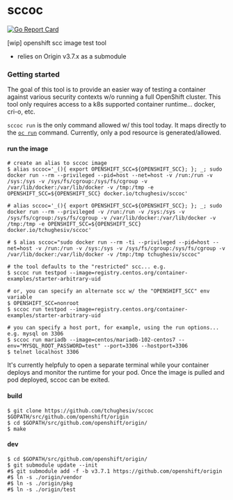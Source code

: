 # sccoc

[![Go Report Card](https://goreportcard.com/badge/github.com/tchughesiv/sccoc)](https://goreportcard.com/report/github.com/tchughesiv/sccoc)

[wip] openshift scc image test tool

 - relies on Origin v3.7.x as a submodule

### Getting started

The goal of this tool is to provide an easier way of testing a container against various security contexts w/o running a full OpenShift cluster. This tool only requires access to a k8s supported container runtime... docker, cri-o, etc.

`sccoc run` is the only command allowed w/ this tool today.  It maps directly to the [`oc run`](https://docs.openshift.org/latest/cli_reference/basic_cli_operations.html#run) command. Currently, only a pod resource is generated/allowed.

#### run the image
```shell
# create an alias to sccoc image
$ alias sccoc='_(){ export OPENSHIFT_SCC=${OPENSHIFT_SCC}; }; _; sudo docker run --rm --privileged --pid=host --net=host -v /run:/run -v /sys:/sys -v /sys/fs/cgroup:/sys/fs/cgroup -v /var/lib/docker:/var/lib/docker -v /tmp:/tmp -e OPENSHIFT_SCC=${OPENSHIFT_SCC} docker.io/tchughesiv/sccoc'

# alias sccoc='_(){ export OPENSHIFT_SCC=${OPENSHIFT_SCC}; }; _; sudo docker run --rm --privileged -v /run:/run -v /sys:/sys -v /sys/fs/cgroup:/sys/fs/cgroup -v /var/lib/docker:/var/lib/docker -v /tmp:/tmp -e OPENSHIFT_SCC=${OPENSHIFT_SCC} docker.io/tchughesiv/sccoc'

# $ alias sccoc="sudo docker run --rm -ti --privileged --pid=host --net=host -v /run:/run -v /sys:/sys -v /sys/fs/cgroup:/sys/fs/cgroup -v /var/lib/docker:/var/lib/docker -v /tmp:/tmp tchughesiv/sccoc"

# the tool defaults to the "restricted" scc... e.g.
$ sccoc run testpod --image=registry.centos.org/container-examples/starter-arbitrary-uid

# or, you can specify an alternate scc w/ the "OPENSHIFT_SCC" env variable
$ OPENSHIFT_SCC=nonroot
$ sccoc run testpod --image=registry.centos.org/container-examples/starter-arbitrary-uid

# you can specify a host port, for example, using the run options... e.g. mysql on 3306
$ sccoc run mariadb --image=centos/mariadb-102-centos7 --env="MYSQL_ROOT_PASSWORD=test" --port=3306 --hostport=3306
$ telnet localhost 3306
```

It's currently helpfuly to open a separate terminal while your container deploys and monitor the runtime for your pod. Once the image is pulled and pod deployed, sccoc can be exited.

#### build
```shell
$ git clone https://github.com/tchughesiv/sccoc $GOPATH/src/github.com/openshift/origin
$ cd $GOPATH/src/github.com/openshift/origin/
$ make
```

#### dev
```shell
$ cd $GOPATH/src/github.com/openshift/origin/
$ git submodule update --init
#$ git submodule add -f -b v3.7.1 https://github.com/openshift/origin
#$ ln -s ./origin/vendor
#$ ln -s ./origin/pkg
#$ ln -s ./origin/test
```
